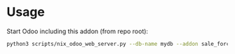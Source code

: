 # Usage

Start Odoo including this addon (from repo root):

```bash
python3 scripts/nix_odoo_web_server.py --db-name mydb --addon sale_force_invoiced_quantity
```
